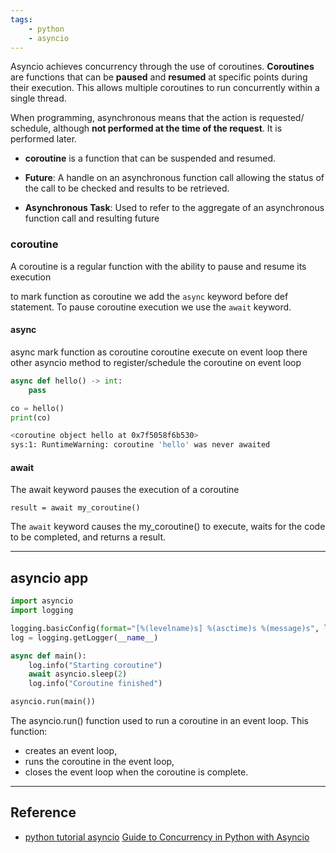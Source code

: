 ```yaml
---
tags:
    - python
    - asyncio
---
```


Asyncio achieves concurrency through the use of coroutines. **Coroutines** are functions that can be **paused** and **resumed** at specific points during their execution. This allows multiple coroutines to run concurrently within a single thread.

When programming, asynchronous means that the action is requested/ schedule, although **not performed at the time of the request**. It is performed later.

- **coroutine** is a function that can be suspended and resumed.
  
- **Future**: A handle on an asynchronous function call allowing the status of the call to be checked and results to be retrieved.


- **Asynchronous Task**: Used to refer to the aggregate of an asynchronous function call and resulting future


### coroutine
A coroutine is a regular function with the ability to pause and resume its execution 

to mark function as coroutine we add the `async` keyword before def statement.
To pause coroutine execution we use the `await` keyword.


#### async
async mark function as coroutine
coroutine execute on event loop 
there other asyncio method to register/schedule the coroutine on event loop 

```python title="coroutine"
async def hello() -> int:
    pass

co = hello()
print(co)
```

```bash
<coroutine object hello at 0x7f5058f6b530>
sys:1: RuntimeWarning: coroutine 'hello' was never awaited
```

#### await

The await keyword pauses the execution of a coroutine

```
result = await my_coroutine()
```

The `await` keyword causes the my_coroutine() to execute, waits for the code to be completed, and returns a result.

---

## asyncio app

```python linenums="1" hl_lines="8 10 13"
import asyncio
import logging

logging.basicConfig(format="[%(levelname)s] %(asctime)s %(message)s", level=logging.DEBUG)
log = logging.getLogger(__name__)

async def main():
    log.info("Starting coroutine")
    await asyncio.sleep(2)
    log.info("Coroutine finished")

asyncio.run(main())
```

The asyncio.run() function used to run a coroutine in an event loop. This function: 
- creates an event loop, 
- runs the coroutine in the event loop, 
- closes the event loop when the coroutine is complete.

--- 

## Reference
- [python tutorial asyncio](https://www.pythontutorial.net/python-concurrency/python-event-loop/)
[Guide to Concurrency in Python with Asyncio](https://www.integralist.co.uk/posts/python-asyncio/#futures)
